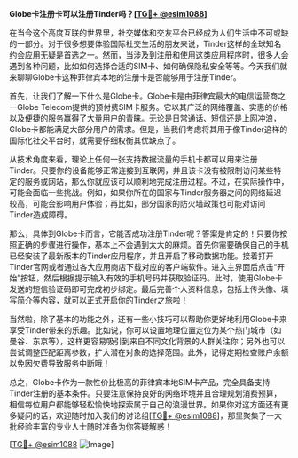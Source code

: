 **Globe卡注册卡可以注册Tinder吗？[[TG💪+ @esim1088](https://t.me/s/esim1088)]**

在当今这个高度互联的世界里，社交媒体和交友平台已经成为人们生活中不可或缺的一部分。对于很多想要体验国际社交生活的朋友来说，Tinder这样的全球知名约会应用无疑是首选之一。然而，当涉及到注册和使用这类应用程序时，很多人会遇到各种问题，比如如何选择合适的SIM卡、如何确保隐私安全等等。今天我们就来聊聊Globe卡这种菲律宾本地的注册卡是否能够用于注册Tinder。

首先，让我们了解一下什么是Globe卡。Globe卡是由菲律宾最大的电信运营商之一Globe Telecom提供的预付费SIM卡服务。它以其广泛的网络覆盖、实惠的价格以及便捷的服务赢得了大量用户的青睐。无论是日常通话、短信还是上网冲浪，Globe卡都能满足大部分用户的需求。但是，当我们考虑将其用于像Tinder这样的国际化社交平台时，就需要仔细权衡其优缺点了。

从技术角度来看，理论上任何一张支持数据流量的手机卡都可以用来注册Tinder。只要你的设备能够正常连接到互联网，并且该卡没有被限制访问某些特定的服务或网站，那么你就应该可以顺利地完成注册过程。不过，在实际操作中，可能会面临一些挑战。例如，如果你所在的国家与Tinder服务器之间的网络延迟较高，可能会影响用户体验；再比如，部分国家的防火墙政策也可能对访问Tinder造成障碍。

那么，具体到Globe卡而言，它能否成功注册Tinder呢？答案是肯定的！只要你按照正确的步骤进行操作，基本上不会遇到太大的麻烦。首先你需要确保自己的手机已经安装了最新版本的Tinder应用程序，并且开启了移动数据功能。接着打开Tinder官网或者通过各大应用商店下载对应的客户端软件。进入主界面后点击“开始”按钮，然后根据提示输入有效的手机号码并获取验证码。此时，使用Globe卡发送的短信验证码即可完成初步绑定。最后完善个人资料信息，包括上传头像、填写简介等内容，就可以正式开启你的Tinder之旅啦！

当然啦，除了基本的功能之外，还有一些小技巧可以帮助你更好地利用Globe卡来享受Tinder带来的乐趣。比如说，你可以设置地理位置定位为某个热门城市（如曼谷、东京等），这样更容易吸引到来自不同文化背景的人群关注你；另外也可以尝试调整匹配距离参数，扩大潜在对象的选择范围。此外，记得定期检查账户余额以免因欠费导致服务中断哦！

总之，Globe卡作为一款性价比极高的菲律宾本地SIM卡产品，完全具备支持Tinder注册的基本条件。只要注意保持良好的网络环境并且合理规划消费预算，相信每位用户都能够轻松愉快地探索属于自己的浪漫世界。如果你对这方面还有更多疑问的话，欢迎随时加入我们的讨论组[[TG💪+ @esim1088](https://t.me/s/esim1088)]，那里聚集了一大批经验丰富的专业人士随时准备为你答疑解惑！

[[TG💪+ @esim1088](https://t.me/s/esim1088) ![Image](https://i.postimg.cc/4NQfJmqS/Snipaste-2025-05-13-00-14-12.png)]